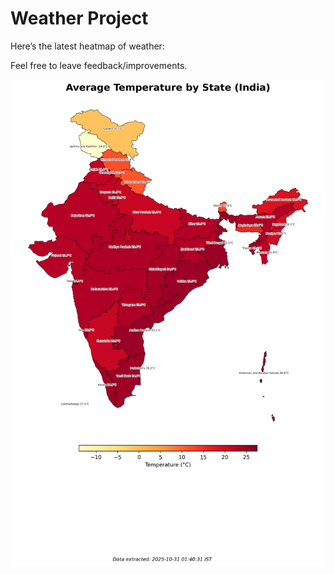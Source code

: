 # Weather Project

Here’s the latest heatmap of weather:

Feel free to leave feedback/improvements.

![India Heatmap](docs/assets/india_heatmap.png?v=03C639)
